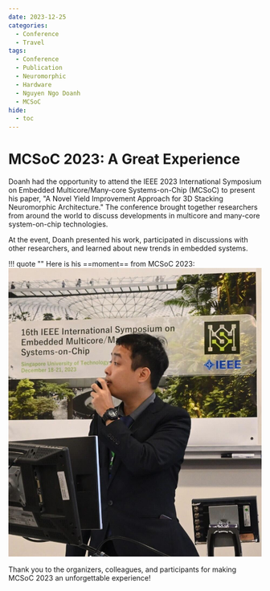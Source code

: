 ```yaml
---
date: 2023-12-25
categories:
  - Conference
  - Travel
tags:
  - Conference
  - Publication
  - Neuromorphic
  - Hardware
  - Nguyen Ngo Doanh
  - MCSoC
hide:
  - toc
---
```


# MCSoC 2023: A Great Experience
Doanh had the opportunity to attend the IEEE 2023 International Symposium on Embedded Multicore/Many-core Systems-on-Chip (MCSoC) to present his paper, "A Novel Yield Improvement Approach for 3D Stacking Neuromorphic Architecture." The conference brought together researchers from around the world to discuss developments in multicore and many-core system-on-chip technologies.
<!-- more -->

At the event, Doanh presented his work, participated in discussions with other researchers, and learned about new trends in embedded systems.

!!! quote ""
    Here is his ==moment== from MCSoC 2023:
    ![Doanh presenting his paper](imgs/2023/12/2023-12-MCSoC-Doanh-1.jpg "Doanh at MCSoC 2023")


Thank you to the organizers, colleagues, and participants for making MCSoC 2023 an unforgettable experience!

